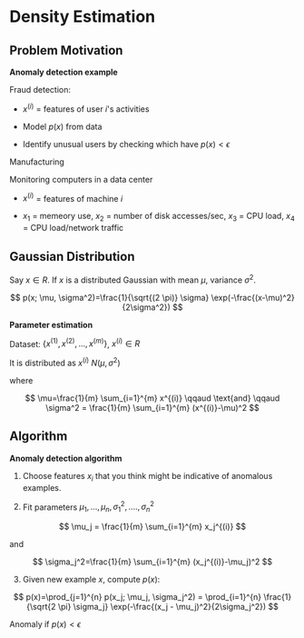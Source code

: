 # Density Estimation

## Problem Motivation

**Anomaly detection example**

Fraud detection:

* $x^{(i)}$ = features of user $i$'s activities

* Model $p(x)$ from data

* Identify unusual users by checking which have $p(x)<\epsilon$

Manufacturing

Monitoring computers in a data center

* $x^{(i)}$ = features of machine $i$

* $x_1$ = memeory use, $x_2$ = number of disk accesses/sec, $x_3$ = CPU load, $x_4$ = CPU load/network traffic


## Gaussian Distribution

Say $x \in R$. If $x$ is a distributed Gaussian with mean $\mu$, variance $\sigma^2$.

$$
p(x; \mu, \sigma^2)=\frac{1}{\sqrt{(2 \pi)} \sigma} \exp(-\frac{(x-\mu)^2}{2\sigma^2})
$$

**Parameter estimation**

Dataset: $\{x^{(1)}, x^{(2)},..., x^{(m)}\}$, $x^{(i)} \in R$

It is distributed as $x^{(i)}~N(\mu, \sigma^2)$

where

$$
\mu=\frac{1}{m} \sum_{i=1}^{m} x^{(i)} \qqaud \text{and} \qqaud \sigma^2 = \frac{1}{m} \sum_{i=1}^{m} (x^{(i)}-\mu)^2
$$


## Algorithm

**Anomaly detection algorithm**

1. Choose features $x_i$ that you think might be indicative of anomalous examples.

2. Fit parameters $\mu_1,..., \mu_n, \sigma_1^2,...., \sigma_n^2$

$$
\mu_j = \frac{1}{m} \sum_{i=1}^{m} x_j^{(i)}
$$

and 

$$
\sigma_j^2=\frac{1}{m} \sum_{i=1}^{m} (x_j^{(i)}-\mu_j)^2
$$

3. Given new example $x$, compute $p(x)$:

$$
p(x)=\prod_{j=1}^{n} p(x_j; \mu_j, \sigma_j^2) = \prod_{i=1}^{n} \frac{1}{\sqrt{2 \pi} \sigma_j} \exp(-\frac{(x_j - \mu_j)^2}{2\sigma_j^2})
$$

Anomaly if $p(x) < \epsilon$




























































